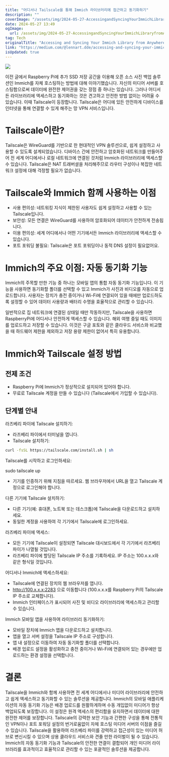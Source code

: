 ```yaml
---
title: "어디서나 Tailscale을 통해 Immich 라이브러리에 접근하고 동기화하기"
description: ""
coverImage: "/assets/img/2024-05-27-AccessingandSyncingYourImmichLibraryfromAnywherewithTailscale_0.png"
date: 2024-05-27 13:49
ogImage:
  url: /assets/img/2024-05-27-AccessingandSyncingYourImmichLibraryfromAnywherewithTailscale_0.png
tag: Tech
originalTitle: "Accessing and Syncing Your Immich Library from Anywhere with Tailscale"
link: "https://medium.com/@lennart.dde/accessing-and-syncing-your-immich-library-from-anywhere-with-tailscale-84c5d5c23a11"
isUpdated: true
---
```


<img src="/assets/img/2024-05-27-AccessingandSyncingYourImmichLibraryfromAnywherewithTailscale_0.png" />

이전 글에서 Raspberry Pi에 추가 SSD 저장 공간을 이용해 오픈 소스 사진 백업 솔루션인 Immich를 자체 호스팅하는 방법에 대해 이야기했습니다. 자신의 미디어 서버를 호스팅함으로써 데이터에 완전한 제어권을 갖는 장점 중 하나는 있습니다. 그러나 어디서든 라이브러리에 액세스하고 동기화하는 것은 견고하고 안전한 방법 없이는 어려울 수 있습니다. 이때 Tailscale이 등장합니다. Tailscale은 어디에 있든 안전하게 디바이스를 인터넷을 통해 연결할 수 있게 해주는 망 VPN 서비스입니다.

# Tailscale이란?

Tailscale은 WireGuard를 기반으로 한 현대적인 VPN 솔루션으로, 쉽게 설정하고 사용할 수 있도록 설계되었습니다. 디바이스 간에 안전하고 암호화된 네트워크를 만들어주어 전 세계 어디에서나 로컬 네트워크에 연결된 것처럼 Immich 라이브러리에 액세스할 수 있습니다. Tailscale은 NAT 트래버셜을 처리해주므로 라우터 구성이나 복잡한 네트워크 설정에 대해 걱정할 필요가 없습니다.

<div class="content-ad"></div>

# Tailscale와 Immich 함께 사용하는 이점

- 사용 편의성: 네트워킹 지식이 제한된 사용자도 쉽게 설정하고 사용할 수 있는 Tailscale입니다.
- 보안성: 모든 연결은 WireGuard를 사용하여 암호화되어 데이터가 안전하게 전송됩니다.
- 이용 편의성: 세계 어디에서나 어떤 기기에서든 Immich 라이브러리에 액세스할 수 있습니다.
- 포트 포워딩 불필요: Tailscale은 포트 포워딩이나 동적 DNS 설정이 필요없어요.

# Immich의 주요 이점: 자동 동기화 기능

Immich의 주목할 만한 기능 중 하나는 모바일 앱의 통합 자동 동기화 기능입니다. 이 기능을 사용하면 동기화할 폴더를 선택할 수 있고 Immich가 사진과 비디오를 자동으로 업로드합니다. 사용자는 장치가 충전 중이거나 Wi-Fi에 연결되어 있을 때에만 업로드하도록 설정할 수 있어 데이터 사용량과 배터리 수명을 효율적으로 관리할 수 있습니다.

<div class="content-ad"></div>

일반적으로 집 네트워크에 연결된 상태일 때만 작동하지만, Tailscale을 사용하면 RaspberryPi에 어디서나 안전하게 액세스할 수 있습니다. 해외 여행 중일 때도 이미지를 업로드하고 저장할 수 있습니다. 이것은 구글 포토와 같은 클라우드 서비스와 비교했을 때 하드웨어 제한을 제외하고 저장 용량 제한이 없어서 특히 유용합니다.

# Immich와 Tailscale 설정 방법

## 전제 조건

- Raspberry Pi에 Immich가 정상적으로 설치되어 있어야 합니다.
- 무료로 Tailscale 계정을 만들 수 있습니다 (Tailscale에서 가입할 수 있습니다).

<div class="content-ad"></div>

## 단계별 안내

라즈베리 파이에 Tailscale 설치하기:

- 라즈베리 파이에서 터미널을 엽니다.
- Tailscale 설치하기:

```bash
curl -fsSL https://tailscale.com/install.sh | sh
```

<div class="content-ad"></div>

Tailscale를 시작하고 로그인하세요:

sudo tailscale up

- 기기를 인증하기 위해 지침을 따르세요. 웹 브라우저에서 URL을 열고 Tailscale 계정으로 로그인해야 합니다.

다른 기기에 Tailscale 설치하기:

<div class="content-ad"></div>

- 다른 기기(예: 휴대폰, 노트북 또는 데스크톱)에 Tailscale을 다운로드하고 설치하세요.
- 동일한 계정을 사용하여 각 기기에서 Tailscale에 로그인하세요.

라즈베리 파이에 액세스:

- 모든 기기에 Tailscale이 설정되면 Tailscale 대시보드에서 각 기기에서 라즈베리 파이가 나열될 것입니다.
- 라즈베리 파이에 할당된 Tailscale IP 주소를 기록하세요. IP 주소는 100.x.x.x와 같은 형식일 것입니다.

어디서나 Immich에 액세스하세요:

<div class="content-ad"></div>

- Tailscale에 연결된 장치의 웹 브라우저를 엽니다.
- http://100.x.x.x:2283 으로 이동합니다 (100.x.x.x를 Raspberry Pi의 Tailscale IP 주소로 교체합니다).
- Immich 인터페이스가 표시되어 사진 및 비디오 라이브러리에 액세스하고 관리할 수 있습니다.

Immich 모바일 앱을 사용하여 라이브러리 동기화하기:

- 모바일 장치에 Immich 앱을 다운로드하고 설치합니다.
- 앱을 열고 서버 설정을 Tailscale IP 주소로 구성합니다.
- 앱 내 설정으로 이동하여 자동 동기화할 폴더를 선택합니다.
- 배경 업로드 설정을 활성화하고 충전 중이거나 Wi-Fi에 연결되어 있는 경우에만 업로드하는 환경 설정을 선택합니다.

# 결론

<div class="content-ad"></div>

Tailscale을 Immich와 함께 사용하면 전 세계 어디에서나 미디어 라이브러리에 안전하고 쉽게 액세스하고 동기화할 수 있는 솔루션을 제공합니다. Immich의 모바일 애플리케이션의 자동 동기화 기능은 배경 업로드를 원활하게하며 수동 개입없이 미디어가 항상 백업되도록 보장합니다. 이 설정은 원격 액세스의 편리함을 유지하면서 데이터에 대한 완전한 제어를 보장합니다. Tailscale의 강력한 보안 기능과 간편한 구성을 통해 전통적인 VPN이나 포트 포워딩 설정의 번거로움없이 자체 호스팅 미디어 서버의 이점을 즐길 수 있습니다.
Tailscale을 활용하여 라즈베리 파이를 강력하고 접근성이 있는 미디어 허브로 변신시킬 수 있으며 상용 클라우드 서비스와 견줄 만한 라이벌이 될 수 있습니다. Immich의 자동 동기화 기능과 Tailscale의 안전한 연결이 결합되어 개인 미디어 라이브러리를 효과적이고 효율적으로 관리할 수 있는 포괄적인 솔루션을 제공합니다.
